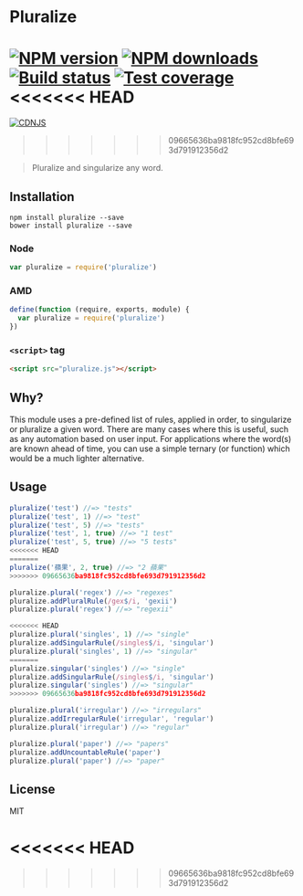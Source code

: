 # Pluralize

[![NPM version][npm-image]][npm-url]
[![NPM downloads][downloads-image]][downloads-url]
[![Build status][travis-image]][travis-url]
[![Test coverage][coveralls-image]][coveralls-url]
<<<<<<< HEAD
=======
[![CDNJS][cdnjs-image]][cdnjs-url]
>>>>>>> 09665636ba9818fc952cd8bfe693d791912356d2

> Pluralize and singularize any word.

## Installation

```
npm install pluralize --save
bower install pluralize --save
```

### Node

```javascript
var pluralize = require('pluralize')
```

### AMD

```javascript
define(function (require, exports, module) {
  var pluralize = require('pluralize')
})
```

### `<script>` tag

```html
<script src="pluralize.js"></script>
```

## Why?

This module uses a pre-defined list of rules, applied in order, to singularize or pluralize a given word. There are many cases where this is useful, such as any automation based on user input. For applications where the word(s) are known ahead of time, you can use a simple ternary (or function) which would be a much lighter alternative.

## Usage

```javascript
pluralize('test') //=> "tests"
pluralize('test', 1) //=> "test"
pluralize('test', 5) //=> "tests"
pluralize('test', 1, true) //=> "1 test"
pluralize('test', 5, true) //=> "5 tests"
<<<<<<< HEAD
=======
pluralize('蘋果', 2, true) //=> "2 蘋果"
>>>>>>> 09665636ba9818fc952cd8bfe693d791912356d2

pluralize.plural('regex') //=> "regexes"
pluralize.addPluralRule(/gex$/i, 'gexii')
pluralize.plural('regex') //=> "regexii"

<<<<<<< HEAD
pluralize.plural('singles', 1) //=> "single"
pluralize.addSingularRule(/singles$/i, 'singular')
pluralize.plural('singles', 1) //=> "singular"
=======
pluralize.singular('singles') //=> "single"
pluralize.addSingularRule(/singles$/i, 'singular')
pluralize.singular('singles') //=> "singular"
>>>>>>> 09665636ba9818fc952cd8bfe693d791912356d2

pluralize.plural('irregular') //=> "irregulars"
pluralize.addIrregularRule('irregular', 'regular')
pluralize.plural('irregular') //=> "regular"

pluralize.plural('paper') //=> "papers"
pluralize.addUncountableRule('paper')
pluralize.plural('paper') //=> "paper"
```

## License

MIT

[npm-image]: https://img.shields.io/npm/v/pluralize.svg?style=flat
[npm-url]: https://npmjs.org/package/pluralize
[downloads-image]: https://img.shields.io/npm/dm/pluralize.svg?style=flat
[downloads-url]: https://npmjs.org/package/pluralize
[travis-image]: https://img.shields.io/travis/blakeembrey/pluralize.svg?style=flat
[travis-url]: https://travis-ci.org/blakeembrey/pluralize
[coveralls-image]: https://img.shields.io/coveralls/blakeembrey/pluralize.svg?style=flat
[coveralls-url]: https://coveralls.io/r/blakeembrey/pluralize?branch=master
<<<<<<< HEAD
=======
[cdnjs-image]: https://img.shields.io/cdnjs/v/pluralize.svg
[cdnjs-url]: https://cdnjs.com/libraries/pluralize
>>>>>>> 09665636ba9818fc952cd8bfe693d791912356d2
